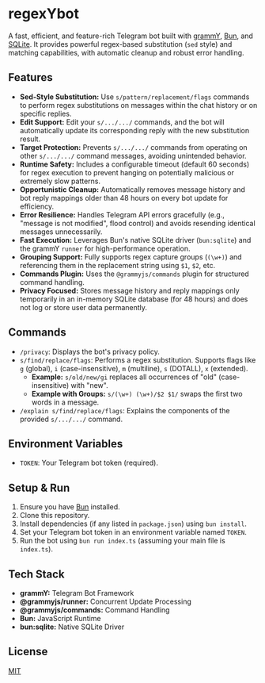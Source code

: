 # regexYbot

A fast, efficient, and feature-rich Telegram bot built with [grammY](https://github.com/grammyjs/grammy), [Bun](https://bun.sh/), and [SQLite](https://www.sqlite.org/). It provides powerful regex-based substitution (`sed` style) and matching capabilities, with automatic cleanup and robust error handling.

## Features

* **Sed-Style Substitution:** Use `s/pattern/replacement/flags` commands to perform regex substitutions on messages within the chat history or on specific replies.
* **Edit Support:** Edit your `s/.../.../` commands, and the bot will automatically update its corresponding reply with the new substitution result.
* **Target Protection:** Prevents `s/.../.../` commands from operating on other `s/.../.../` command messages, avoiding unintended behavior.
* **Runtime Safety:** Includes a configurable timeout (default 60 seconds) for regex execution to prevent hanging on potentially malicious or extremely slow patterns.
* **Opportunistic Cleanup:** Automatically removes message history and bot reply mappings older than 48 hours on every bot update for efficiency.
* **Error Resilience:** Handles Telegram API errors gracefully (e.g., "message is not modified", flood control) and avoids resending identical messages unnecessarily.
* **Fast Execution:** Leverages Bun's native SQLite driver (`bun:sqlite`) and the grammY `runner` for high-performance operation.
* **Grouping Support:** Fully supports regex capture groups (`(\w+)`) and referencing them in the replacement string using `$1`, `$2`, etc.
* **Commands Plugin:** Uses the `@grammyjs/commands` plugin for structured command handling.
* **Privacy Focused:** Stores message history and reply mappings only temporarily in an in-memory SQLite database (for 48 hours) and does not log or store user data permanently.

## Commands

* `/privacy`: Displays the bot's privacy policy.
* `s/find/replace/flags`: Performs a regex substitution. Supports flags like `g` (global), `i` (case-insensitive), `m` (multiline), `s` (DOTALL), `x` (extended).
  * **Example:** `s/old/new/gi` replaces all occurrences of "old" (case-insensitive) with "new".
  * **Example with Groups:** `s/(\w+) (\w+)/$2 $1/` swaps the first two words in a message.
* `/explain s/find/replace/flags`: Explains the components of the provided `s/.../.../` command.

## Environment Variables

* `TOKEN`: Your Telegram bot token (required).

## Setup & Run

1. Ensure you have [Bun](https://bun.sh/) installed.
2. Clone this repository.
3. Install dependencies (if any listed in `package.json`) using `bun install`.
4. Set your Telegram bot token in an environment variable named `TOKEN`.
5. Run the bot using `bun run index.ts` (assuming your main file is `index.ts`).

## Tech Stack

* **grammY:** Telegram Bot Framework
* **@grammyjs/runner:** Concurrent Update Processing
* **@grammyjs/commands:** Command Handling
* **Bun:** JavaScript Runtime
* **bun:sqlite:** Native SQLite Driver

## License

[MIT](LICENSE)
